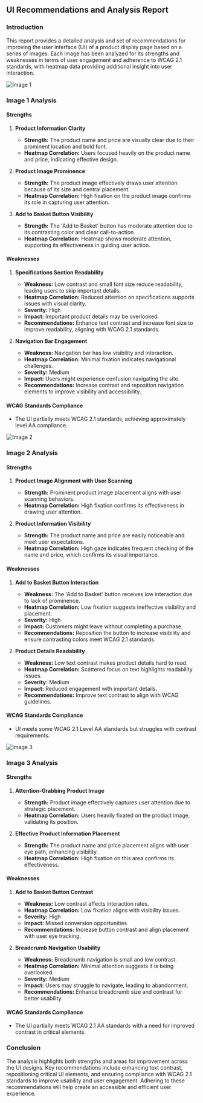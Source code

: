 ## UI Recommendations and Analysis Report

### Introduction
This report provides a detailed analysis and set of recommendations for improving the user interface (UI) of a product display page based on a series of images. Each image has been analyzed for its strengths and weaknesses in terms of user engagement and adherence to WCAG 2.1 standards, with heatmap data providing additional insight into user interaction.

![Image 1](heatmaps/heatmap_20250319195507.png)

### Image 1 Analysis

#### Strengths
1. **Product Information Clarity**  
   - **Strength:** The product name and price are visually clear due to their prominent location and bold font.  
   - **Heatmap Correlation:** Users focused heavily on the product name and price, indicating effective design.

2. **Product Image Prominence**  
   - **Strength:** The product image effectively draws user attention because of its size and central placement.  
   - **Heatmap Correlation:** High fixation on the product image confirms its role in capturing user attention.

3. **Add to Basket Button Visibility**  
   - **Strength:** The 'Add to Basket' button has moderate attention due to its contrasting color and clear call-to-action.  
   - **Heatmap Correlation:** Heatmap shows moderate attention, supporting its effectiveness in guiding user action.

#### Weaknesses
1. **Specifications Section Readability**
   - **Weakness:** Low contrast and small font size reduce readability, leading users to skip important details.  
   - **Heatmap Correlation:** Reduced attention on specifications supports issues with visual clarity.  
   - **Severity:** High  
   - **Impact:** Important product details may be overlooked.  
   - **Recommendations:** Enhance text contrast and increase font size to improve readability, aligning with WCAG 2.1 standards.

2. **Navigation Bar Engagement**
   - **Weakness:** Navigation bar has low visibility and interaction.  
   - **Heatmap Correlation:** Minimal fixation indicates navigational challenges.  
   - **Severity:** Medium  
   - **Impact:** Users might experience confusion navigating the site.  
   - **Recommendations:** Increase contrast and reposition navigation elements to improve visibility and accessibility.

#### WCAG Standards Compliance
- The UI partially meets WCAG 2.1 standards, achieving approximately level AA compliance.

![Image 2](heatmaps/heatmap_20250319195601.png)

### Image 2 Analysis

#### Strengths
1. **Product Image Alignment with User Scanning**
   - **Strength:** Prominent product image placement aligns with user scanning behaviors.  
   - **Heatmap Correlation:** High fixation confirms its effectiveness in drawing user attention.

2. **Product Information Visibility**
   - **Strength:** The product name and price are easily noticeable and meet user expectations.  
   - **Heatmap Correlation:** High gaze indicates frequent checking of the name and price, which confirms its visual importance.

#### Weaknesses
1. **Add to Basket Button Interaction**
   - **Weakness:** The 'Add to Basket' button receives low interaction due to lack of prominence.  
   - **Heatmap Correlation:** Low fixation suggests ineffective visibility and placement.  
   - **Severity:** High  
   - **Impact:** Customers might leave without completing a purchase.  
   - **Recommendations:** Reposition the button to increase visibility and ensure contrasting colors meet WCAG 2.1 standards.

2. **Product Details Readability**
   - **Weakness:** Low text contrast makes product details hard to read.  
   - **Heatmap Correlation:** Scattered focus on text highlights readability issues.  
   - **Severity:** Medium  
   - **Impact:** Reduced engagement with important details.  
   - **Recommendations:** Improve text contrast to align with WCAG guidelines.

#### WCAG Standards Compliance
- UI meets some WCAG 2.1 Level AA standards but struggles with contrast requirements.

![Image 3](heatmaps/heatmap_20250319195651.png)

### Image 3 Analysis

#### Strengths
1. **Attention-Grabbing Product Image**
   - **Strength:** Product image effectively captures user attention due to strategic placement.  
   - **Heatmap Correlation:** Users heavily fixated on the product image, validating its position.

2. **Effective Product Information Placement**
   - **Strength:** The product name and price placement aligns with user eye path, enhancing visibility.  
   - **Heatmap Correlation:** High fixation on this area confirms its effectiveness.

#### Weaknesses
1. **Add to Basket Button Contrast**
   - **Weakness:** Low contrast affects interaction rates.  
   - **Heatmap Correlation:** Low fixation aligns with visibility issues.  
   - **Severity:** High  
   - **Impact:** Missed conversion opportunities.  
   - **Recommendations:** Increase button contrast and align placement with user eye tracking.

2. **Breadcrumb Navigation Usability**
   - **Weakness:** Breadcrumb navigation is small and low contrast.  
   - **Heatmap Correlation:** Minimal attention suggests it is being overlooked.  
   - **Severity:** Medium  
   - **Impact:** Users may struggle to navigate, leading to abandonment.  
   - **Recommendations:** Enhance breadcrumb size and contrast for better usability.

#### WCAG Standards Compliance
- The UI partially meets WCAG 2.1 AA standards with a need for improved contrast in critical elements.

### Conclusion
The analysis highlights both strengths and areas for improvement across the UI designs. Key recommendations include enhancing text contrast, repositioning critical UI elements, and ensuring compliance with WCAG 2.1 standards to improve usability and user engagement. Adhering to these recommendations will help create an accessible and efficient user experience.

